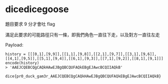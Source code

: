 # dicedicegoose

題目要求 9 分才會吐 flag

滿足此要求的可能路徑只有一條，即我們角色一直往下走，以及對方一直往左走

Payload:

```
history = [[[0,1],[9,9]],[[1,1],[9,8]],[[2,1],[9,7]],[[3,1],[9,6]],[[4,1],[9,5]],[[5,1],[9,4]],[[6,1],[9,3]],[[7,1],[9,2]],[[8,1],[9,1]]]
encode(history)
> 'AAEJCQEBCQgCAQkHAwEJBgQBCQUFAQkEBgEJAwcBCQIIAQkB'
```

`dice{pr0_duck_gam3r_AAEJCQEBCQgCAQkHAwEJBgQBCQUFAQkEBgEJAwcBCQIIAQkB}`
